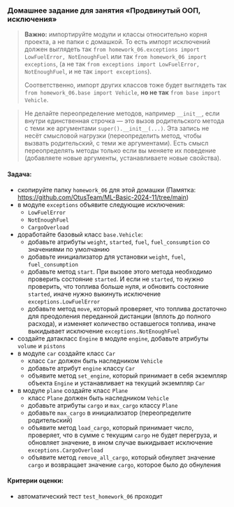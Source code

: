 ### Домашнее задание для занятия «Продвинутый ООП, исключения»

> **Важно:** импортируйте модули и классы относительно корня проекта, а не папки с домашкой.
> То есть импорт исключений должен выглядеть так `from homework_06.exceptions import LowFuelError, NotEnoughFuel`
> или так `from homework_06 import exceptions`,
> (а не так `from exceptions import LowFuelError, NotEnoughFuel`, и не так `import exceptions`).
>
> Соответственно, импорт других классов тоже будет выглядеть так `from homework_06.base import Vehicle`,
> **но не так** `from base import Vehicle`.

> Не делайте переопределение методов, например `__init__`, если внутри единственная строчка — это вызов родительского
> метода с теми же аргументами `super().__init__(...)`. Эта запись не несёт смысловой нагрузки (переопределить метод,
> чтобы вызвать родительский, с теми же аргументами).
> Есть смысл переопределять методы только если вы меняете их поведение (добавляете новые аргументы, устанавливаете новые
> свойства).

#### Задача:

- скопируйте папку `homework_06` для этой домашки (Памятка: https://github.com/OtusTeam/ML-Basic-2024-11/tree/main)
- в модуле `exceptions` объявите следующие исключения:
    - `LowFuelError`
    - `NotEnoughFuel`
    - `CargoOverload`
- доработайте базовый класс `base.Vehicle`:
    - добавьте атрибуты `weight`, `started`, `fuel`, `fuel_consumption` со значениями по умолчанию
    - добавьте инициализатор для установки `weight`, `fuel`, `fuel_consumption`
    - добавьте метод `start`. При вызове этого метода необходимо проверить состояние `started`. И если не `started`, то
      нужно проверить, что топлива больше нуля,
      и обновить состояние `started`, иначе нужно выкинуть исключение `exceptions.LowFuelError`
    - добавьте метод `move`, который проверяет,
      что топлива достаточно для преодоления переданной дистанции (вплоть до полного расхода),
      и изменяет количество оставшегося топлива, иначе выкидывает исключение `exceptions.NotEnoughFuel`
- создайте датакласс `Engine` в модуле `engine`, добавьте атрибуты `volume` и `pistons`
- в модуле `car` создайте класс `Car`
    - класс `Car` должен быть наследником `Vehicle`
    - добавьте атрибут `engine` классу `Car`
    - объявите метод `set_engine`, который принимает в себя экземпляр объекта `Engine` и устанавливает на текущий
      экземпляр `Car`
- в модуле `plane` создайте класс `Plane`
    - класс `Plane` должен быть наследником `Vehicle`
    - добавьте атрибуты `cargo` и `max_cargo` классу `Plane`
    - добавьте `max_cargo` в инициализатор (переопределите родительский)
    - объявите метод `load_cargo`, который принимает число, проверяет, что в сумме с текущим `cargo` не будет перегруза,
      и обновляет значение, в ином случае выкидывает исключение `exceptions.CargoOverload`
    - объявите метод `remove_all_cargo`, который обнуляет значение `cargo` и возвращает значение `cargo`, которое было
      до обнуления

#### Критерии оценки:

- автоматический тест `test_homework_06` проходит
